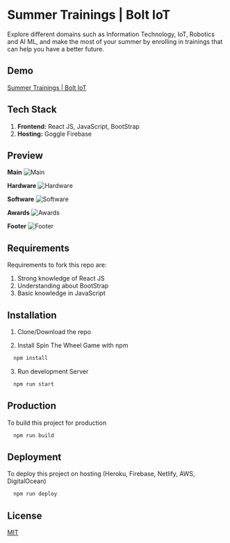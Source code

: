# Summer Trainings | Bolt IoT

Explore different domains such as Information Technology, IoT, Robotics and AI ML, and make the most of your summer by enrolling in trainings that can help you have a better future.

## Demo

[Summer Trainings | Bolt IoT](https://summertrainingsboltiot.web.app)

## Tech Stack

1. **Frontend:** React JS, JavaScript, BootStrap
2. **Hosting:** Goggle Firebase

## Preview

**Main**
![Main](https://user-images.githubusercontent.com/72973991/206877301-f9b29bf6-1354-48b7-8e1f-ab0272692927.png)

**Hardware**
![Hardware](https://user-images.githubusercontent.com/72973991/206877354-a2c65511-fe06-4593-80de-143b98faa879.png)

**Software**
![Software](https://user-images.githubusercontent.com/72973991/206877366-564bcffb-12d4-4a18-aaff-bb59505b9f01.png)

**Awards**
![Awards](https://user-images.githubusercontent.com/72973991/206877370-7ad41ff1-2321-49a7-a12c-84048b5082bc.png)

**Footer**
![Footer](https://user-images.githubusercontent.com/72973991/206877374-2236f81a-7649-4865-9b33-502b48c2f343.png)

## Requirements

Requirements to fork this repo are:

1. Strong knowledge of React JS
2. Understanding about BootStrap
3. Basic knowledge in JavaScript

## Installation

1. Clone/Download the repo

2. Install Spin The Wheel Game with npm

```bash
  npm install
```

3. Run development Server

```bash
  npm run start
```

## Production

To build this project for production

```bash
  npm run build
```

## Deployment

To deploy this project on hosting (Heroku, Firebase, Netlify, AWS, DigitalOcean)

```bash
  npm run deploy
```

## License

[MIT](https://choosealicense.com/licenses/mit/)
